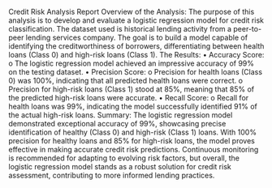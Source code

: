 Credit Risk Analysis Report
Overview of the Analysis:
The purpose of this analysis is to develop and evaluate a logistic regression model for credit risk classification. The dataset used is historical lending activity from a peer-to-peer lending services company. The goal is to build a model capable of identifying the creditworthiness of borrowers, differentiating between health loans (Class 0) and high-risk loans (Class 1). 
The Results:
•	Accuracy Score:
o	The logistic regression model achieved an impressive accuracy of 99% on the testing dataset.
•	Precision Score:
o	Precision for health loans (Class 0) was 100%, indicating that all predicted health loans were correct.
o	Precision for high-risk loans (Class 1) stood at 85%, meaning that 85% of the predicted high-risk loans were accurate.
•	Recall Score:
o	Recall for health loans was 99%, indicating the model successfully identified 91% of the actual high-risk loans.
Summary:
The logistic regression model demonstrated exceptional accuracy of 99%, showcasing precise identification of healthy (Class 0) and high-risk (Class 1) loans. With 100% precision for healthy loans and 85% for high-risk loans, the model proves effective in making accurate credit risk predictions. Continuous monitoring is recommended for adapting to evolving risk factors, but overall, the logistic regression model stands as a robust solution for credit risk assessment, contributing to more informed lending practices.
